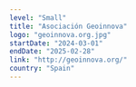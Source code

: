 ```yaml
---
level: "Small"
title: "Asociación Geoinnova"
logo: "geoinnova.org.jpg"
startDate: "2024-03-01"
endDate: "2025-02-28"
link: "http://geoinnova.org/"
country: "Spain"
---
```


